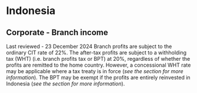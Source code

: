 # Indonesia
## Corporate - Branch income
Last reviewed - 23 December 2024
Branch profits are subject to the ordinary CIT rate of 22%.
The after-tax profits are subject to a withholding tax (WHT) (i.e. branch profits tax or BPT) at 20%, regardless of whether the profits are remitted to the home country. However, a concessional WHT rate may be applicable where a tax treaty is in force (_see the section_ _for more information_). The BPT may be exempt if the profits are entirely reinvested in Indonesia (_see the_ _section for more information_).
